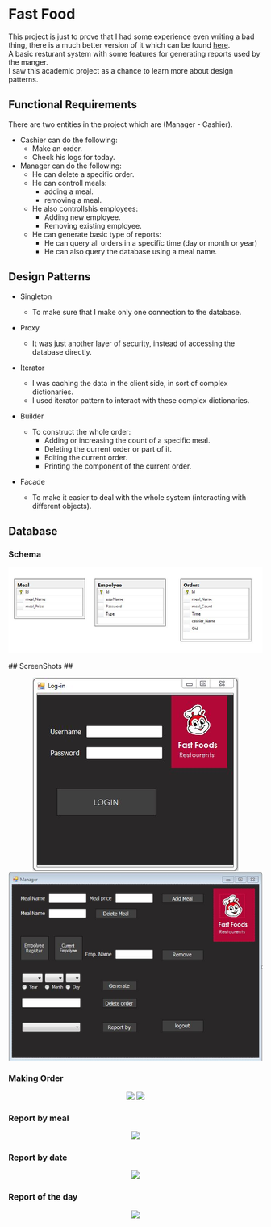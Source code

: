 # Fast Food #
This project is just to prove that I had some experience even writing a bad thing, there is a much better version of it which can be found [here](https://github.com/Abdelrhman-Samir-99/Projects/tree/master/Food%20Diary). <br/>
A basic resturant system with some features for generating reports used by the manger. <br/>
I saw this academic project as a chance to learn more about design patterns.<br/>

## Functional Requirements ##
There are two entities in the project which are (Manager - Cashier).
+ Cashier can do the following:
    + Make an order.
    + Check his logs for today.
+   Manager can do the following:
    + He can delete a specific order.   
    + He can controll meals:
        + adding a meal.
        + removing a meal.
    + He also controllshis employees:
        + Adding new employee.
        + Removing existing employee.
    + He can generate basic type of reports:
        + He can query all orders in a specific time (day or month or year)
        + He can also query the database using a meal name.

## Design Patterns ##
+ Singleton
    + To make sure that I make only one connection to the database.
+ Proxy
    + It was just another layer of security, instead of accessing the database directly.
+ Iterator
    + I was caching the data in the client side, in sort of complex dictionaries.
    + I used iterator pattern to interact with these complex dictionaries. 
+ Builder
    + To construct the whole order:
        + Adding or increasing the count of a specific meal.
        + Deleting the current order or part of it.
        + Editing the current order.
        + Printing the component of the current order.

+ Facade
    + To make it easier to deal with the whole system (interacting with different objects).

## Database ##
### Schema ###
<p align = "center" width = "100%">
    <img src= "https://github.com/Abdelrhman-Samir-99/Projects/blob/master/Fast%20Food/ScreenShots/fb75eabc-9682-4eb2-9985-d1eff47a2cc3.jpg"> 
</p>
## ScreenShots ##

<p align="center" width="100%">
    <img src= "https://github.com/Abdelrhman-Samir-99/Projects/blob/master/Fast%20Food/ScreenShots/LogIn.jpg"> 
    <img src= "https://github.com/Abdelrhman-Samir-99/Projects/blob/master/Fast%20Food/ScreenShots/Manager.jpg"> 
</p>

### Making Order ###

<p align="center" width="100%">
    <img src= "https://user-images.githubusercontent.com/77211992/134443433-d42a6f96-8d43-4e41-9239-a9f2561a4107.png"> 
    <img src= "https://user-images.githubusercontent.com/77211992/134443450-177cfe69-f152-4d02-b0c8-fb0be0dbd38f.png"> 
</p>



### Report by meal ###

<p align="center" width="100%">
    <img src= "https://user-images.githubusercontent.com/77211992/134443461-764b7a83-3e89-4e6e-b3a1-1980891c6929.png"> 
</p>

### Report by date ###

<p align="center" width="100%">
    <img src= "https://user-images.githubusercontent.com/77211992/134443493-9147c52f-cb58-4e20-a1ee-4a7db4b193bb.png"> 
</p>

### Report of the day ###
<p align="center" width="100%">
    <img src= "https://user-images.githubusercontent.com/77211992/134443505-4f30b681-f904-4924-b2da-c8773109faba.png"> 
</p>
